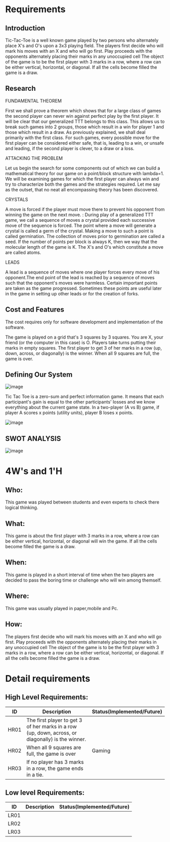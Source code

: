 # Requirements

## Introduction
Tic-Tac-Toe is a well known game played by two
persons who alternately place X's and O's upon a 3x3 playing field.
The players first decide who will mark his moves
with an X and who will go first. Play proceeds with the opponents
alternately placing their marks in any unoccupied cell 
The object of the game is to be the first player with 3
marks in a row, where a row can be either vertical, horizontal, or
diagonal. If all the cells become filled the game is a draw.

## Research

FUNDAMENTAL THEOREM

First we shall prove a theorem which shows that for a large class of games the second player can
never win against perfect play by the first player. It will be clear that our generalized TTT
belongs to this class. This allows us to break such games into 2 groups, those which result in a
win for player 1 and those which result in a draw. As previously explained, we shall deal
primarily with the first class. For such games, every possible move for the first player can be
considered either safe, that is, leading to a win, or unsafe and leading, if the second player is
clever, to a draw or a loss.

ATTACKING THE PROBLEM

Let us begin the search for some components out of which we can build a mathematical theory
for our game on a point/block structure with lambda=1. We will be examining games for which
the first player can always win and try to characterize both the games and the strategies required.
Let me say as the outset, that no neat all encompassing theory has been discovered.

CRYSTALS

A move is forced if the player must move there to prevent his opponent from
winning the game on the next move. : During play of a generalized TTT game, we call a sequence of moves a crystal
provided each successive move of the sequence is forced.  The point where a move will generate a crystal is called a germ of the crystal.
Making a move to such a point is called germination. The collection of moves prior to germination are called a seed. If the number of points per block is always K, then we way that the molecular length of the game is K. The X's and O's which constitute a move are called atoms. 

LEADS

A lead is a sequence of moves where one player forces every move of his opponent.The end point of the lead is reached by a sequence of moves such that the opponent's
moves were harmless. Certain important points are taken as the game progressed. Sometimes these points are
useful later in the game in setting up other leads or for the creation of forks. 



## Cost and Features

The cost requires only for software development and implementation of the software.

The game is played on a grid that's 3 squares by 3 squares.
You are X, your friend (or the computer in this case) is O. Players take turns putting their marks in empty squares.
The first player to get 3 of her marks in a row (up, down, across, or diagonally) is the winner.
When all 9 squares are full, the game is over.

## Defining Our System

![image](https://user-images.githubusercontent.com/80813102/114451831-54630380-9bf5-11eb-9d04-a7f3c0749819.png)

Tic Tac Toe is a zero-sum and perfect information game. It means that each participant's gain is equal to the other participants' losses and we know everything about the current game state. In a two-player (A vs B) game, if player A scores x points (utility units), player B loses x points.

![image](https://user-images.githubusercontent.com/80813102/114452439-10243300-9bf6-11eb-8aa1-21bd8f21c479.png)





## SWOT ANALYSIS
![image](https://user-images.githubusercontent.com/80813102/114412611-e30e5b00-9bca-11eb-9b72-160eb0885c27.png)


# 4W's and 1'H

## Who:
  This game was played between students and even experts to check there logical thinking.

## What:
This game is about the first player with 3
marks in a row, where a row can be either vertical, horizontal, or
diagonal will win the game. If all the cells become filled the game is a draw.

## When:

This game is played in a short interval of time when the two players are decided to pass the boring time or challenge who will win among themself.

## Where:

This game was usually played in paper,mobile and Pc.

## How:

The players first decide who will mark his moves
with an X and who will go first. Play proceeds with the opponents
alternately placing their marks in any unoccupied cell 
The object of the game is to be the first player with 3
marks in a row, where a row can be either vertical, horizontal, or
diagonal. If all the cells become filled the game is a draw.



# Detail requirements

## High Level Requirements:

| ID   |Description|Status(Implemented/Future)|
|------|-----------|------|
| HR01 |   The first player to get 3 of her marks in a row (up, down, across, or diagonally) is the winner.        |       |
| HR02 | When all 9 squares are full, the game is over          | Gaming |      |
| HR03 |  If no player has 3 marks in a row, the game ends in a tie.         |     |



## Low level Requirements:

| ID   |Description|Status(Implemented/Future) |
|------|-----------|------ |
| LR01 |           |       |
| LR02 |           |       |
| LR03 |           |       |



